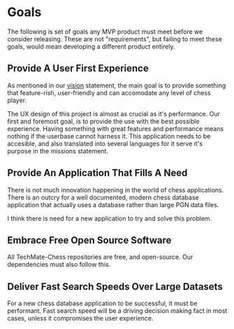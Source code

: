 # Goals

The following is set of goals any MVP product must meet before we consider releasing. These are not "requirements", but failing to meet these goals, would mean developing a different product entirely.

## Provide A User First Experience
As mentioned in our [vision](./vision-statement.md) statement, the main goal is to provide something that feature-rish, user-friendly and can accomodate any level of chess player.

The UX design of this project is almost as crucial as it's performance. Our first and foremost goal, is to provide the use with the best possible experience. Having something with great features and performance means nothing if the userbase cannot harness it. This application needs to be accesible, and also translated into several languages for it serve it's purpose in the missions statement.

## Provide An Application That Fills A Need
There is not much innovation happening in the world of chess applications. There is an outcry for a well documented, modern chess database application that actually uses a database rather than large PGN data files. 

I think there is need for a new application to try and solve this problem.

## Embrace Free Open Source Software
All TechMate-Chess repositories are free, and open-source. Our dependencies must also follow this. 

## Deliver Fast Search Speeds Over Large Datasets
For a new chess database application to be successful, it must be performant. Fast search speed will be a driving decision making fact in most cases, unless it compromises the user experience.